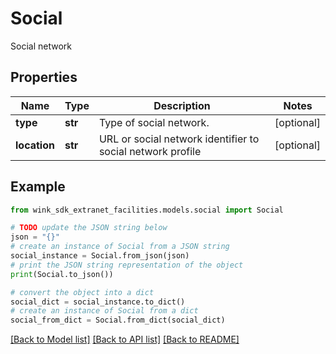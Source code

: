 # Social

Social network

## Properties

Name | Type | Description | Notes
------------ | ------------- | ------------- | -------------
**type** | **str** | Type of social network. | [optional] 
**location** | **str** | URL or social network identifier to social network profile | [optional] 

## Example

```python
from wink_sdk_extranet_facilities.models.social import Social

# TODO update the JSON string below
json = "{}"
# create an instance of Social from a JSON string
social_instance = Social.from_json(json)
# print the JSON string representation of the object
print(Social.to_json())

# convert the object into a dict
social_dict = social_instance.to_dict()
# create an instance of Social from a dict
social_from_dict = Social.from_dict(social_dict)
```
[[Back to Model list]](../README.md#documentation-for-models) [[Back to API list]](../README.md#documentation-for-api-endpoints) [[Back to README]](../README.md)


